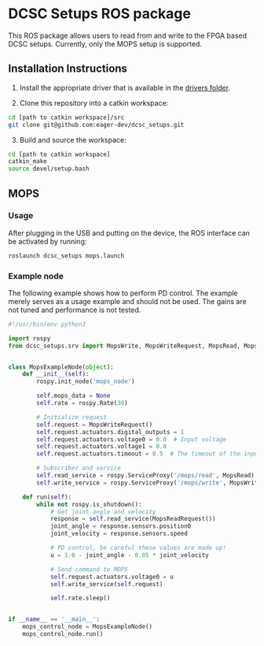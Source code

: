 # DCSC Setups ROS package

This ROS package allows users to read from and write to the FPGA based DCSC setups.
Currently, only the MOPS setup is supported.

## Installation Instructions

1. Install the appropriate driver that is available in the [drivers folder](#drivers).

2. Clone this repository into a catkin workspace:
```bash
cd [path to catkin workspace]/src
git clone git@github.com:eager-dev/dcsc_setups.git
```

3. Build and source the workspace:
```bash
cd [path to catkin workspace]
catkin_make
source devel/setup.bash
```

## MOPS

### Usage

After plugging in the USB and putting on the device, the ROS interface can be activated by running:
```bash
roslaunch dcsc_setups mops.launch
```

### Example node

The following example shows how to perform PD control.
The example merely serves as a usage example and should not be used.
The gains are not tuned and performance is not tested.

```Python
#!/usr/bin/env python3

import rospy
from dcsc_setups.srv import MopsWrite, MopsWriteRequest, MopsRead, MopsReadRequest


class MopsExampleNode(object):
    def __init__(self):
        rospy.init_node('mops_node')

        self.mops_data = None
        self.rate = rospy.Rate(30)

        # Initialize request
        self.request = MopsWriteRequest()
        self.request.actuators.digital_outputs = 1
        self.request.actuators.voltage0 = 0.0  # Input voltage
        self.request.actuators.voltage1 = 0.0
        self.request.actuators.timeout = 0.5  # The timeout of the input (after 0.5 seconds the input will be set to 0)

        # Subscriber and service
        self.read_service = rospy.ServiceProxy('/mops/read', MopsRead)
        self.write_service = rospy.ServiceProxy('/mops/write', MopsWrite)

    def run(self):
        while not rospy.is_shutdown():
            # Get joint angle and velocity
            response = self.read_service(MopsReadRequest())
            joint_angle = response.sensors.position0
            joint_velocity = response.sensors.speed

            # PD control, be careful these values are made up!
            u = 1.0 - joint_angle - 0.05 * joint_velocity

            # Send command to MOPS
            self.request.actuators.voltage0 = u
            self.write_service(self.request)

            self.rate.sleep()


if __name__ == '__main__':
    mops_control_node = MopsExampleNode()
    mops_control_node.run()

```
